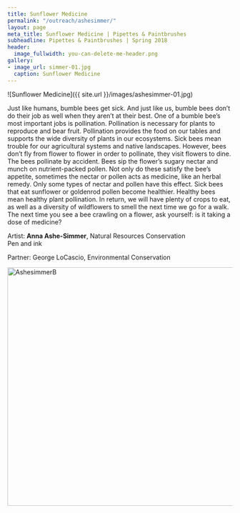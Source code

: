 ```yaml
---
title: Sunflower Medicine
permalink: "/outreach/ashesimmer/"
layout: page
meta_title: Sunflower Medicine | Pipettes & Paintbrushes
subheadline: Pipettes & Paintbrushes | Spring 2018
header:
  image_fullwidth: you-can-delete-me-header.png
gallery:
- image_url: simmer-01.jpg
  caption: Sunflower Medicine
---
```


![Sunflower Medicine]({{ site.url }}/images/ashesimmer-01.jpg)

Just like humans, bumble bees get sick. And just like us, bumble bees don’t do their job as well when they aren’t at their best. One of a bumble bee’s most important jobs is pollination. Pollination is necessary for plants to reproduce and bear fruit. Pollination provides the food on our tables and supports the wide diversity of plants in our ecosystems. Sick bees mean trouble for our agricultural systems and native landscapes. However, bees don’t fly from flower to flower in order to pollinate, they visit flowers to dine. The bees pollinate by accident. Bees sip the flower’s sugary nectar and munch on nutrient-packed pollen. Not only do these satisfy the bee’s appetite, sometimes the nectar or pollen acts as medicine, like an herbal remedy. Only some types of nectar and pollen have this effect. Sick bees that eat sunflower or goldenrod pollen become healthier. Healthy bees mean healthy plant pollination. In return, we will have plenty of crops to eat, as well as a diversity of wildflowers to smell the next time we go for a walk. The next time you see a bee crawling on a flower, ask yourself: is it taking a dose of medicine?

Artist: **Anna Ashe-Simmer**, Natural Resources Conservation<br>
Pen and ink

Partner: George LoCascio, Environmental Conservation

<a data-flickr-embed="true" data-context="true"  href="https://www.flickr.com/photos/139839751@N06/27680563258/in/album-72157666010355377/" title="AshesimmerB"><img src="https://farm1.staticflickr.com/879/27680563258_206a34645e_c.jpg" width="800" height="534" alt="AshesimmerB"></a><script async src="//embedr.flickr.com/assets/client-code.js" charset="utf-8"></script>

